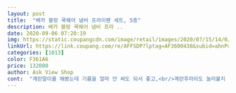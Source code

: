 ```yaml
---
layout: post 
title:  "베카 블랑 쿡웨어 냄비 프라이팬 세트, 5종" 
description: 베카 블랑 쿡웨어 냄비 프라 ..
date: 2020-09-06 07:20:19 
img: https://static.coupangcdn.com/image/retail/images/2020/07/15/14/0/63f8a99f-1eb8-4463-9973-49f9a6bc4889.jpg 
linkUrl: https://link.coupang.com/re/AFFSDP?lptag=AF3600438&subid=ahnPublicAsk&pageKey=1578615103&itemId=2699192547&vendorItemId=71100304931&traceid=V0-113-db0d2280f91ba05e 
categories: [1013] 
color: F361A6 
price: 132000 
author: Ask View Shop 
cont:  "계란말이를 해봤는데 기름을 얼마 안 써도 되서 좋고,<br/>계란후라이도 눌러붙지 않고 넘 잘됐구요여러가지 요리를 같이 했는데 탈부착핸들이라 요리하면서 핸들이 걸리적 거리지도 않아 편했구요.<br/>설거지하고 보관도 착착착 포개어 간편하게 정리 끝<br/>구지 단점을 꼽자면 후라이팬 뚜껑이 없어서<br/>냄비 새로 산 기념으로 사용해봤더니 너무 맘에 들어서 후기 잘 안 남기는데 사진까지 찍게 되네요<br/>냄비밥도 짱누룽지가 예술요^^<br/>넘 예쁘네요ㅎㅎ<br/>딸들도 사줘야겠어요<br/>또 손잡이가 탈부착이 되니 요리후 바로 식탁에 올려도 되고,<br/>만능뚜껑 사려구요<br/>무게감도 묵직하고<br/>받자마자 열어 보니 제가 기대했던 바로 그 느낌 그대로.<br/>.<br/><br/>발라당발라당 넘어지고ㅠㅠ<br/>베카블랑 얼마전 부터 넘 갖고 싶어 고민하다 드디어 질렀네요ㅎ<br/>베카에 홀딱 반했습니다^^<br/>빠른배송 쿠팡맨 감사합니다<br/>빨간국물의 순두부찌개를 끓였는데 그 우려는 괜한 걱정이었다는ㅎㅎ 식사하고 설거지 하니 깨끗하게 닦이며 본래의 자태를 뽐내더라구요ㅎㅎ<br/>사용후 보관할때도 편해서 활용도가 높아요<br/>살림 30년만에 맘에 속드는 가성비 짱 아이템이네요<br/>색이 너무 예뻐요초등학생 아들도 넘 예쁘다고 ㅋㅋ<br/>설겆이도 물티슈나 키친타올로 닦아내고 휘리릭<br/>손잡이 하나로 뚝딱<br/>솔직히 컬러가 화이트 계열이라 예쁜건 넘 좋지만 혹시 양념국물이 베이면 어떻하지라는 우려는 되더라구요.<br/>.<br/><br/>아 이것참<br/>안살라 했어요<br/>엿날에 테팔에서 이런모델 나왔었는데<br/>우선  환해지고 소꿉놀이 하는 기분이예요.<br/><br/>우선 사진 몇장 찍고 베카블랑으로 저녁 준비를 했어요.<br/><br/>음식이 가장자리부터 중심부까지 골고루 잘 익어서 좋으네요<br/>이 가격에 가성비 짱!!이예요<br/>인덕션을 쓰니 스텐만 써서 너무 지겨웠는데 인덕션에서도 가능한 쿡웨어가 검색이 되길래 시켜봤어요<br/>장마철 빠른배송 쿠팡맨 감사합니다<br/>전기렌지 인덕션 다사용하고 무엇보다 밝아서 요리하는<br/>제기분도 밝아져요^^<br/>좋은 물건 감사합니다<br/>좋은제품 판매해 주셔서 넘 감사합니다많이 파세요!!<br/>주변 지인분들께도 추천해 드리려구요!<br/>지금은 두식구라 한셋트으로 충분 옛날같으면 3셋은 사고 쟁여놨을듯요 ㅎㅎ<br/>코팅력이 겉과속이 같아서<br/>코팅력이 좋아 달라붙지 않고 세척도 넘 쉬워요<br/>코팅이 벗겨져서 얼마 못썻던 기억때문에<br/>후라이팬, 웍, 냄비, 냄비뚜껑, 손잡이의 구성이네요!<br/>" 
---
```

